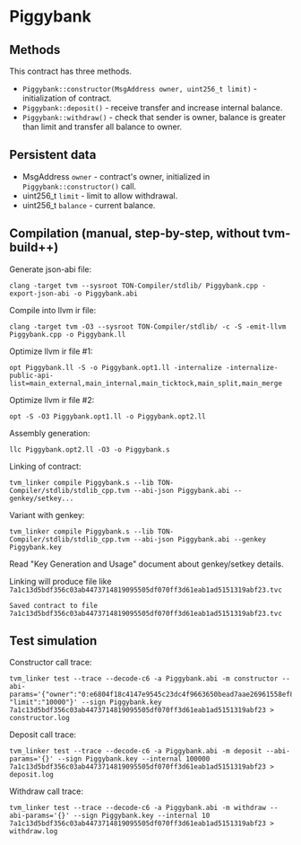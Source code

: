 # Piggybank

## Methods
This contract has three methods.
* `Piggybank::constructor(MsgAddress owner, uint256_t limit)` - initialization of contract.
* `Piggybank::deposit()` - receive transfer and increase internal balance.
* `Piggybank::withdraw()` - check that sender is owner, balance is greater than limit and transfer all balance to owner.

## Persistent data
* MsgAddress `owner` - contract's owner, initialized in `Piggybank::constructor()` call.
* uint256_t `limit` - limit to allow withdrawal.
* uint256_t `balance` - current balance.

## Compilation (manual, step-by-step, without tvm-build++)

Generate json-abi file:
```
clang -target tvm --sysroot TON-Compiler/stdlib/ Piggybank.cpp -export-json-abi -o Piggybank.abi
```
Compile into llvm ir file:
```
clang -target tvm -O3 --sysroot TON-Compiler/stdlib/ -c -S -emit-llvm Piggybank.cpp -o Piggybank.ll
```
Optimize llvm ir file #1:
```
opt Piggybank.ll -S -o Piggybank.opt1.ll -internalize -internalize-public-api-list=main_external,main_internal,main_ticktock,main_split,main_merge
```
Optimize llvm ir file #2:
```
opt -S -O3 Piggybank.opt1.ll -o Piggybank.opt2.ll
```
Assembly generation:
```
llc Piggybank.opt2.ll -O3 -o Piggybank.s
```
Linking of contract:
```
tvm_linker compile Piggybank.s --lib TON-Compiler/stdlib/stdlib_cpp.tvm --abi-json Piggybank.abi --genkey/setkey...
```
Variant with genkey:
```
tvm_linker compile Piggybank.s --lib TON-Compiler/stdlib/stdlib_cpp.tvm --abi-json Piggybank.abi --genkey Piggybank.key
```
Read "Key Generation and Usage" document about genkey/setkey details.

Linking will produce file like `7a1c13d5bdf356c03ab4473714819095505df070ff3d61eab1ad5151319abf23.tvc`
```
Saved contract to file 7a1c13d5bdf356c03ab4473714819095505df070ff3d61eab1ad5151319abf23.tvc
```

## Test simulation
Constructor call trace:
```
tvm_linker test --trace --decode-c6 -a Piggybank.abi -m constructor --abi-params='{"owner":"0:e6804f18c4147e9545c23dc4f9663650bead7aae26961558ef8d67e170f834ab", "limit":"10000"}' --sign Piggybank.key 7a1c13d5bdf356c03ab4473714819095505df070ff3d61eab1ad5151319abf23 > constructor.log
```
Deposit call trace:
```
tvm_linker test --trace --decode-c6 -a Piggybank.abi -m deposit --abi-params='{}' --sign Piggybank.key --internal 100000 7a1c13d5bdf356c03ab4473714819095505df070ff3d61eab1ad5151319abf23 > deposit.log
```
Withdraw call trace:
```
tvm_linker test --trace --decode-c6 -a Piggybank.abi -m withdraw --abi-params='{}' --sign Piggybank.key --internal 10 7a1c13d5bdf356c03ab4473714819095505df070ff3d61eab1ad5151319abf23 > withdraw.log
```

